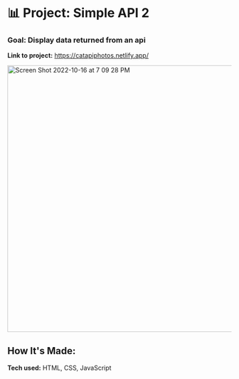 # 📊 Project: Simple API 2

### Goal: Display data returned from an api


**Link to project:** https://catapiphotos.netlify.app/

<img width="600" alt="Screen Shot 2022-10-16 at 7 09 28 PM" src="https://user-images.githubusercontent.com/113194307/196062944-5d5e8288-0020-4595-a0db-54a066508785.png">


## How It's Made:

**Tech used:** HTML, CSS, JavaScript
